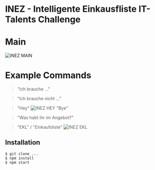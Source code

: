 # INEZ - Intelligente Einkausfliste IT-Talents Challenge
# Main
![INEZ MAIN](https://i.ibb.co/cQ85kFC/image.png)
# Example Commands
> "Ich brauche ..."

> "Ich brauche nicht ..."

> "Hey"
![INEZ HEY](https://i.ibb.co/dc4H1H2/image.png)
> "Bye"

> "Was habt ihr im Angebot?"

> "EKL" / "Einkaufsliste"
![INEZ EKL](https://i.ibb.co/7z0L4cF/image.png)


## Installation
```console
$ git clone ...
$ npm install
$ npm start
```

